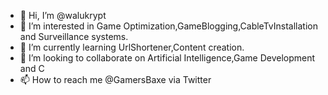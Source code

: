 - 👋 Hi, I’m @walukrypt
- 👀 I’m interested in Game Optimization,GameBlogging,CableTvInstallation and Surveillance systems.
- 🌱 I’m currently learning UrlShortener,Content creation.
- 💞️ I’m looking to collaborate on Artificial Intelligence,Game Development and C
- 📫 How to reach me @GamersBaxe via Twitter 

<!---
walukrypt/walukrypt is a ✨ special ✨ repository because its `README.md` (this file) appears on your GitHub profile.
You can click the Preview link to take a look at your changes.
--->
